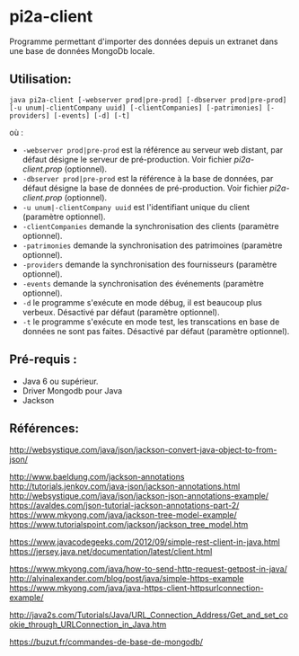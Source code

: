 # pi2a-client

Programme permettant d'importer des données depuis un extranet dans une base de données MongoDb locale.

## Utilisation:
```
java pi2a-client [-webserver prod|pre-prod] [-dbserver prod|pre-prod] [-u unum|-clientCompany uuid] [-clientCompanies] [-patrimonies] [-providers] [-events] [-d] [-t] 
```
où :
* ```-webserver prod|pre-prod``` est la référence au serveur web distant, par défaut désigne le serveur de pré-production. Voir fichier *pi2a-client.prop* (optionnel).
* ```-dbserver prod|pre-prod``` est la référence à la base de données, par défaut désigne la base de données de pré-production. Voir fichier *pi2a-client.prop* (optionnel).
* ```-u unum|-clientCompany uuid``` est l'identifiant unique du client (paramètre optionnel).
* ```-clientCompanies``` demande la synchronisation des clients (paramètre optionnel).
* ```-patrimonies``` demande la synchronisation des patrimoines (paramètre optionnel).
* ```-providers``` demande la synchronisation des fournisseurs (paramètre optionnel).
* ```-events``` demande la synchronisation des événements (paramètre optionnel).
* ```-d``` le programme s'exécute en mode débug, il est beaucoup plus verbeux. Désactivé par défaut (paramètre optionnel).
* ```-t``` le programme s'exécute en mode test, les transcations en base de données ne sont pas faites. Désactivé par défaut (paramètre optionnel).

## Pré-requis :
- Java 6 ou supérieur.
- Driver Mongodb pour Java
- Jackson

## Références:

http://websystique.com/java/json/jackson-convert-java-object-to-from-json/

http://www.baeldung.com/jackson-annotations
http://tutorials.jenkov.com/java-json/jackson-annotations.html
http://websystique.com/java/json/jackson-json-annotations-example/
https://avaldes.com/json-tutorial-jackson-annotations-part-2/
https://www.mkyong.com/java/jackson-tree-model-example/
https://www.tutorialspoint.com/jackson/jackson_tree_model.htm

https://www.javacodegeeks.com/2012/09/simple-rest-client-in-java.html
https://jersey.java.net/documentation/latest/client.html

https://www.mkyong.com/java/how-to-send-http-request-getpost-in-java/
http://alvinalexander.com/blog/post/java/simple-https-example
https://www.mkyong.com/java/java-https-client-httpsurlconnection-example/

http://java2s.com/Tutorials/Java/URL_Connection_Address/Get_and_set_cookie_through_URLConnection_in_Java.htm

https://buzut.fr/commandes-de-base-de-mongodb/


